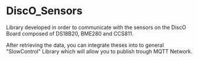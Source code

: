# DiscO_Sensors
Library developed in order to communicate with the sensors on the DiscO Board composed of DS18B20, BME280 and CCS811.

After retrieving the data, you can integrate theses into to general "SlowControl" Library which will allow you to publish trough MQTT Network.
